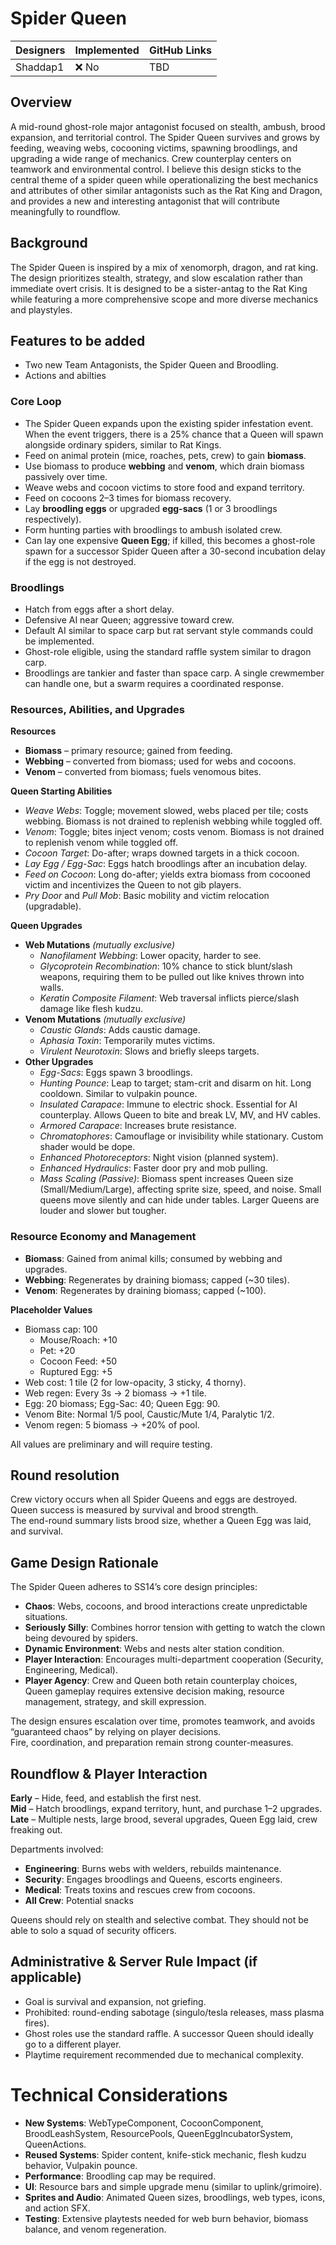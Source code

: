 # Spider Queen

| Designers | Implemented | GitHub Links |
|------------|-------------|--------------|
| Shaddap1 | :x: No | TBD |

## Overview
A mid-round ghost-role major antagonist focused on stealth, ambush, brood expansion, and territorial control. The Spider Queen survives and grows by feeding, weaving webs, cocooning victims, spawning broodlings, and upgrading a wide range of mechanics. Crew counterplay centers on teamwork and environmental control.  I believe this design sticks to the central theme of a spider queen while operationalizing the best mechanics and attributes of other similar antagonists such as the Rat King and Dragon, and provides a new and interesting antagonist that will contribute meaningfully to roundflow.

## Background
The Spider Queen is inspired by a mix of xenomorph, dragon, and rat king. The design prioritizes stealth, strategy, and slow escalation rather than immediate overt crisis.  It is designed to be a sister-antag to the Rat King while featuring a more comprehensive scope and more diverse mechanics and playstyles.

## Features to be added
- Two new Team Antagonists, the Spider Queen and Broodling.
- Actions and abilties

### Core Loop
- The Spider Queen expands upon the existing spider infestation event. When the event triggers, there is a 25% chance that a Queen will spawn alongside ordinary spiders, similar to Rat Kings.
- Feed on animal protein (mice, roaches, pets, crew) to gain **biomass**.
- Use biomass to produce **webbing** and **venom**, which drain biomass passively over time.
- Weave webs and cocoon victims to store food and expand territory.
- Feed on cocoons 2–3 times for biomass recovery.
- Lay **broodling eggs** or upgraded **egg-sacs** (1 or 3 broodlings respectively).
- Form hunting parties with broodlings to ambush isolated crew.
- Can lay one expensive **Queen Egg**; if killed, this becomes a ghost-role spawn for a successor Spider Queen after a 30-second incubation delay if the egg is not destroyed.

### Broodlings
- Hatch from eggs after a short delay.
- Defensive AI near Queen; aggressive toward crew.
- Default AI similar to space carp but rat servant style commands could be implemented.
- Ghost-role eligible, using the standard raffle system similar to dragon carp.
- Broodlings are tankier and faster than space carp. A single crewmember can handle one, but a swarm requires a coordinated response.

### Resources, Abilities, and Upgrades

**Resources**
- **Biomass** – primary resource; gained from feeding.
- **Webbing** – converted from biomass; used for webs and cocoons.
- **Venom** – converted from biomass; fuels venomous bites.

**Queen Starting Abilities**
- *Weave Webs*: Toggle; movement slowed, webs placed per tile; costs webbing. Biomass is not drained to replenish webbing while toggled off.
- *Venom*: Toggle; bites inject venom; costs venom. Biomass is not drained to replenish venom while toggled off.
- *Cocoon Target*: Do-after; wraps downed targets in a thick cocoon.
- *Lay Egg / Egg-Sac*: Eggs hatch broodlings after an incubation delay.
- *Feed on Cocoon*: Long do-after; yields extra biomass from cocooned victim and incentivizes the Queen to not gib players.
- *Pry Door* and *Pull Mob*: Basic mobility and victim relocation (upgradable).

**Queen Upgrades**
- **Web Mutations** *(mutually exclusive)*  
  - *Nanofilament Webbing*: Lower opacity, harder to see.  
  - *Glycoprotein Recombination*: 10% chance to stick blunt/slash weapons, requiring them to be pulled out like knives thrown into walls.  
  - *Keratin Composite Filament*: Web traversal inflicts pierce/slash damage like flesh kudzu.  
- **Venom Mutations** *(mutually exclusive)*  
  - *Caustic Glands*: Adds caustic damage.  
  - *Aphasia Toxin*: Temporarily mutes victims.  
  - *Virulent Neurotoxin*: Slows and briefly sleeps targets.  
- **Other Upgrades**  
  - *Egg-Sacs*: Eggs spawn 3 broodlings.  
  - *Hunting Pounce*: Leap to target; stam-crit and disarm on hit. Long cooldown.  Similar to vulpakin pounce.  
  - *Insulated Carapace*: Immune to electric shock. Essential for AI counterplay. Allows Queen to bite and break LV, MV, and HV cables.  
  - *Armored Carapace*: Increases brute resistance.  
  - *Chromatophores*: Camouflage or invisibility while stationary.  Custom shader would be dope.  
  - *Enhanced Photoreceptors*: Night vision (planned system).  
  - *Enhanced Hydraulics*: Faster door pry and mob pulling.  
  - *Mass Scaling (Passive)*: Biomass spent increases Queen size (Small/Medium/Large), affecting sprite size, speed, and noise. Small queens move silently and can hide under tables. Larger Queens are louder and slower but tougher.

### Resource Economy and Management
- **Biomass**: Gained from animal kills; consumed by webbing and upgrades.  
- **Webbing**: Regenerates by draining biomass; capped (~30 tiles).  
- **Venom**: Regenerates by draining biomass; capped (~100).  

**Placeholder Values**
- Biomass cap: 100  
  - Mouse/Roach: +10  
  - Pet: +20  
  - Cocoon Feed: +50  
  - Ruptured Egg: +5  
- Web cost: 1 tile (2 for low-opacity, 3 sticky, 4 thorny).  
- Web regen: Every 3s → 2 biomass → +1 tile.  
- Egg: 20 biomass; Egg-Sac: 40; Queen Egg: 90.  
- Venom Bite: Normal 1/5 pool, Caustic/Mute 1/4, Paralytic 1/2.  
- Venom regen: 5 biomass → +20% of pool.  

All values are preliminary and will require testing.

## Round resolution
Crew victory occurs when all Spider Queens and eggs are destroyed.  
Queen success is measured by survival and brood strength.  
The end-round summary lists brood size, whether a Queen Egg was laid, and survival.

## Game Design Rationale
The Spider Queen adheres to SS14’s core design principles:
- **Chaos**: Webs, cocoons, and brood interactions create unpredictable situations.  
- **Seriously Silly**: Combines horror tension with getting to watch the clown being devoured by spiders.
- **Dynamic Environment**: Webs and nests alter station condition.
- **Player Interaction**: Encourages multi-department cooperation (Security, Engineering, Medical).  
- **Player Agency**: Crew and Queen both retain counterplay choices, Queen gameplay requires extensive decision making, resource management, strategy, and skill expression.

The design ensures escalation over time, promotes teamwork, and avoids “guaranteed chaos” by relying on player decisions.  
Fire, coordination, and preparation remain strong counter-measures.

## Roundflow & Player Interaction
**Early** – Hide, feed, and establish the first nest.  
**Mid** – Hatch broodlings, expand territory, hunt, and purchase 1–2 upgrades.  
**Late** – Multiple nests, large brood, several upgrades, Queen Egg laid, crew freaking out.  

Departments involved:  
- **Engineering**: Burns webs with welders, rebuilds maintenance.  
- **Security**: Engages broodlings and Queens, escorts engineers.  
- **Medical**: Treats toxins and rescues crew from cocoons.
- **All Crew**: Potential snacks

Queens should rely on stealth and selective combat. They should not be able to solo a squad of security officers.

## Administrative & Server Rule Impact (if applicable)
- Goal is survival and expansion, not griefing.  
- Prohibited: round-ending sabotage (singulo/tesla releases, mass plasma fires).  
- Ghost roles use the standard raffle. A successor Queen should ideally go to a different player.  
- Playtime requirement recommended due to mechanical complexity.

# Technical Considerations
- **New Systems**: WebTypeComponent, CocoonComponent, BroodLeashSystem, ResourcePools, QueenEggIncubatorSystem, QueenActions.  
- **Reused Systems**: Spider content, knife-stick mechanic, flesh kudzu behavior, Vulpakin pounce.  
- **Performance**: Broodling cap may be required.  
- **UI**: Resource bars and simple upgrade menu (similar to uplink/grimoire).  
- **Sprites and Audio**: Animated Queen sizes, broodlings, web types, icons, and action SFX.  
- **Testing**: Extensive playtests needed for web burn behavior, biomass balance, and venom regeneration.
